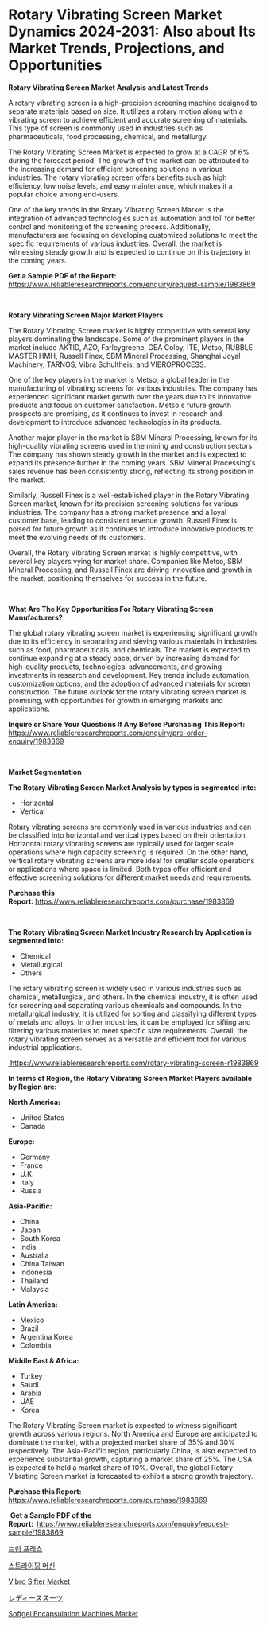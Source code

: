 <p><h1>Rotary Vibrating Screen Market Dynamics 2024-2031: Also about Its Market Trends, Projections, and Opportunities</h1></p><p><strong>Rotary Vibrating Screen Market Analysis and Latest Trends</strong></p>
<p><p>A rotary vibrating screen is a high-precision screening machine designed to separate materials based on size. It utilizes a rotary motion along with a vibrating screen to achieve efficient and accurate screening of materials. This type of screen is commonly used in industries such as pharmaceuticals, food processing, chemical, and metallurgy.</p><p>The Rotary Vibrating Screen Market is expected to grow at a CAGR of 6% during the forecast period. The growth of this market can be attributed to the increasing demand for efficient screening solutions in various industries. The rotary vibrating screen offers benefits such as high efficiency, low noise levels, and easy maintenance, which makes it a popular choice among end-users.</p><p>One of the key trends in the Rotary Vibrating Screen Market is the integration of advanced technologies such as automation and IoT for better control and monitoring of the screening process. Additionally, manufacturers are focusing on developing customized solutions to meet the specific requirements of various industries. Overall, the market is witnessing steady growth and is expected to continue on this trajectory in the coming years.</p></p>
<p><strong>Get a Sample PDF of the Report:&nbsp;</strong> <a href="https://www.reliableresearchreports.com/enquiry/request-sample/1983869">https://www.reliableresearchreports.com/enquiry/request-sample/1983869</a></p>
<p>&nbsp;</p>
<p><strong>Rotary Vibrating Screen Major Market Players</strong></p>
<p><p>The Rotary Vibrating Screen market is highly competitive with several key players dominating the landscape. Some of the prominent players in the market include AKTID, AZO, Farleygreene, GEA Colby, ITE, Metso, RUBBLE MASTER HMH, Russell Finex, SBM Mineral Processing, Shanghai Joyal Machinery, TARNOS, Vibra Schultheis, and VIBROPROCESS.</p><p>One of the key players in the market is Metso, a global leader in the manufacturing of vibrating screens for various industries. The company has experienced significant market growth over the years due to its innovative products and focus on customer satisfaction. Metso's future growth prospects are promising, as it continues to invest in research and development to introduce advanced technologies in its products.</p><p>Another major player in the market is SBM Mineral Processing, known for its high-quality vibrating screens used in the mining and construction sectors. The company has shown steady growth in the market and is expected to expand its presence further in the coming years. SBM Mineral Processing's sales revenue has been consistently strong, reflecting its strong position in the market.</p><p>Similarly, Russell Finex is a well-established player in the Rotary Vibrating Screen market, known for its precision screening solutions for various industries. The company has a strong market presence and a loyal customer base, leading to consistent revenue growth. Russell Finex is poised for future growth as it continues to introduce innovative products to meet the evolving needs of its customers.</p><p>Overall, the Rotary Vibrating Screen market is highly competitive, with several key players vying for market share. Companies like Metso, SBM Mineral Processing, and Russell Finex are driving innovation and growth in the market, positioning themselves for success in the future.</p></p>
<p>&nbsp;</p>
<p><strong>What Are The Key Opportunities For Rotary Vibrating Screen Manufacturers?</strong></p>
<p><p>The global rotary vibrating screen market is experiencing significant growth due to its efficiency in separating and sieving various materials in industries such as food, pharmaceuticals, and chemicals. The market is expected to continue expanding at a steady pace, driven by increasing demand for high-quality products, technological advancements, and growing investments in research and development. Key trends include automation, customization options, and the adoption of advanced materials for screen construction. The future outlook for the rotary vibrating screen market is promising, with opportunities for growth in emerging markets and applications.</p></p>
<p><strong>Inquire or Share Your Questions If Any Before Purchasing This Report:</strong> <a href="https://www.reliableresearchreports.com/enquiry/pre-order-enquiry/1983869">https://www.reliableresearchreports.com/enquiry/pre-order-enquiry/1983869</a></p>
<p>&nbsp;</p>
<p><strong>Market Segmentation</strong></p>
<p><strong>The Rotary Vibrating Screen Market Analysis by types is segmented into:</strong></p>
<p><ul><li>Horizontal</li><li>Vertical</li></ul></p>
<p><p>Rotary vibrating screens are commonly used in various industries and can be classified into horizontal and vertical types based on their orientation. Horizontal rotary vibrating screens are typically used for larger scale operations where high capacity screening is required. On the other hand, vertical rotary vibrating screens are more ideal for smaller scale operations or applications where space is limited. Both types offer efficient and effective screening solutions for different market needs and requirements.</p></p>
<p><strong>Purchase this Report:&nbsp;</strong><a href="https://www.reliableresearchreports.com/purchase/1983869">https://www.reliableresearchreports.com/purchase/1983869</a></p>
<p>&nbsp;</p>
<p><strong>The Rotary Vibrating Screen Market Industry Research by Application is segmented into:</strong></p>
<p><ul><li>Chemical</li><li>Metallurgical</li><li>Others</li></ul></p>
<p><p>The rotary vibrating screen is widely used in various industries such as chemical, metallurgical, and others. In the chemical industry, it is often used for screening and separating various chemicals and compounds. In the metallurgical industry, it is utilized for sorting and classifying different types of metals and alloys. In other industries, it can be employed for sifting and filtering various materials to meet specific size requirements. Overall, the rotary vibrating screen serves as a versatile and efficient tool for various industrial applications.</p></p>
<p><a href="https://www.reliableresearchreports.com/rotary-vibrating-screen-r1983869">&nbsp;https://www.reliableresearchreports.com/rotary-vibrating-screen-r1983869</a></p>
<p><strong>In terms of Region, the Rotary Vibrating Screen Market Players available by Region are:</strong></p>
<p>
    <p> <strong> North America: </strong>
        <ul>
            <li>United States</li>
            <li>Canada</li>
        </ul>
        </p> 
    <p> <strong> Europe: </strong>
        <ul>
            <li>Germany</li>
            <li>France</li>
            <li>U.K.</li>
            <li>Italy</li>
            <li>Russia</li>
        </ul>
        </p> 
    <p> <strong> Asia-Pacific: </strong>
        <ul>
            <li>China</li>
            <li>Japan</li>
            <li>South Korea</li>
            <li>India</li>
            <li>Australia</li>
            <li>China Taiwan</li>
            <li>Indonesia</li>
            <li>Thailand</li>
            <li>Malaysia</li>
        </ul>
        </p> 
    <p> <strong> Latin America: </strong>
        <ul>
            <li>Mexico</li>
            <li>Brazil</li>
            <li>Argentina Korea</li>
            <li>Colombia</li>
        </ul>
        </p> 
    <p> <strong> Middle East & Africa: </strong>
        <ul>
            <li>Turkey</li>
            <li>Saudi</li>
            <li>Arabia</li>
            <li>UAE</li>
            <li>Korea</li>
        </ul>
    </p>
    </p>
<p><p>The Rotary Vibrating Screen market is expected to witness significant growth across various regions. North America and Europe are anticipated to dominate the market, with a projected market share of 35% and 30% respectively. The Asia-Pacific region, particularly China, is also expected to experience substantial growth, capturing a market share of 25%. The USA is expected to hold a market share of 10%. Overall, the global Rotary Vibrating Screen market is forecasted to exhibit a strong growth trajectory.</p></p>
<p><strong>Purchase this Report: </strong><a href="https://www.reliableresearchreports.com/purchase/1983869">https://www.reliableresearchreports.com/purchase/1983869</a></p>
<p>&nbsp;<strong>Get a Sample PDF of the Report:&nbsp;&nbsp;</strong><a href="https://www.reliableresearchreports.com/enquiry/request-sample/1983869">https://www.reliableresearchreports.com/enquiry/request-sample/1983869</a></p>
<p><strong></strong></p>
<p><p><a href="https://medium.com/@chasebashirian/%EB%94%94%EC%BD%94%EB%94%A9-%ED%8A%B8%EB%A6%BC-%ED%94%84%EB%A0%88%EC%8A%A4-%EC%8B%9C%EC%9E%A5-%EC%A7%80%ED%91%9C-%EC%8B%9C%EC%9E%A5-%EC%A0%90%EC%9C%A0%EC%9C%A8-%ED%8A%B8%EB%A0%8C%EB%93%9C-%EB%B0%8F-%EC%84%B1%EC%9E%A5-%ED%8C%A8%ED%84%B4-d491921692a6">트림 프레스</a></p><p><a href="https://medium.com/@juliastanley2022/%EC%8A%A4%ED%8A%B8%EB%A6%AC%ED%95%91-%EB%A8%B8%EC%8B%A0-%EC%8B%9C%EC%9E%A5-%EC%9D%B8%EC%82%AC%EC%9D%B4%ED%8A%B8-%EC%8B%9C%EC%9E%A5-%EB%8F%99%ED%96%A5-%EC%84%B1%EC%9E%A5-2024%EB%85%84%EB%B6%80%ED%84%B0-2031%EB%85%84%EA%B9%8C%EC%A7%80-%EC%98%88%EC%B8%A1-bb8c4cdf05ca">스트라이핑 머신</a></p><p><a href="https://github.com/okotobwrhuteie/Market-Research-Report-List-2/blob/main/vibro-sifter-market.md">Vibro Sifter Market</a></p><p><a href="https://github.com/SarahFahey88/Market-Research-Report-List-1/blob/main/203016734084.md">レディーススーツ</a></p><p><a href="https://github.com/myacatherineblakecaczo9vcsw/Market-Research-Report-List-2/blob/main/softgel-encapsulation-machines-market.md">Softgel Encapsulation Machines Market</a></p></p>